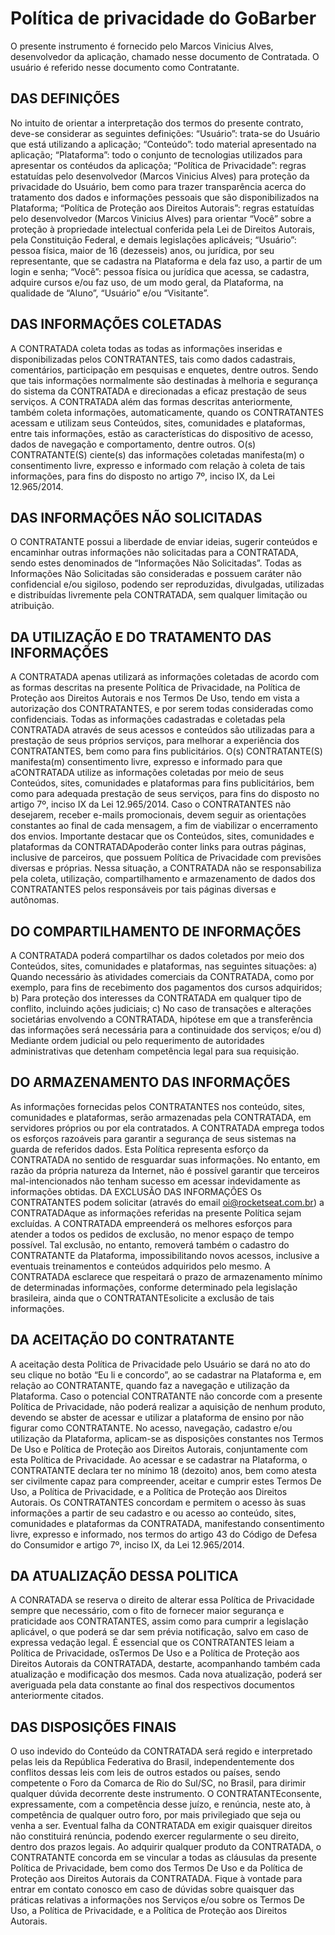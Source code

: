 # Política de privacidade do GoBarber
O presente instrumento é fornecido pelo Marcos Vinicius Alves, desenvolvedor da aplicação, chamado nesse documento de Contratada. O usuário é referido nesse documento como Contratante.

## DAS DEFINIÇÕES

No intuito de orientar a interpretação dos termos do presente contrato, deve-se considerar as seguintes definições:
“Usuário”: trata-se do Usuário que está utilizando a aplicação;
“Conteúdo”: todo material apresentado na aplicação;
“Plataforma”: todo o conjunto de tecnologias utilizados para apresentar os contéudos da aplicaçõa;
“Política de Privacidade”: regras estatuídas pelo desenvolvedor (Marcos Vinicius Alves) para proteção da privacidade do Usuário, bem como para trazer transparência acerca do tratamento dos dados e informações pessoais que são disponibilizados na Plataforma;
“Política de Proteção aos Direitos Autorais”: regras estatuídas pelo desenvolvedor (Marcos Vinicius Alves) para orientar “Você” sobre a proteção à propriedade intelectual conferida pela Lei de Direitos Autorais, pela Constituição Federal, e demais legislações aplicáveis;
“Usuário”: pessoa física, maior de 16 (dezesseis) anos, ou jurídica, por seu representante, que se cadastra na Plataforma e dela faz uso, a partir de um login e senha;
“Você”: pessoa física ou jurídica que acessa, se cadastra, adquire cursos e/ou faz uso, de um modo geral, da Plataforma, na qualidade de “Aluno”, “Usuário” e/ou “Visitante”.

## DAS INFORMAÇÕES COLETADAS

A CONTRATADA coleta todas as todas as informações inseridas e disponibilizadas pelos CONTRATANTES, tais como dados cadastrais, comentários, participação em pesquisas e enquetes, dentre outros. Sendo que tais informações normalmente são destinadas à melhoria e segurança do sistema da CONTRATADA e direcionadas a eficaz prestação de seus serviços.
A CONTRATADA além das formas descritas anteriormente, também coleta informações, automaticamente, quando os CONTRATANTES acessam e utilizam seus Conteúdos, sites, comunidades e plataformas, entre tais informações, estão as características do dispositivo de acesso, dados de navegação e comportamento, dentre outros.
O(s) CONTRATANTE(S) ciente(s) das informações coletadas manifesta(m) o consentimento livre, expresso e informado com relação à coleta de tais informações, para fins do disposto no artigo 7º, inciso IX, da Lei 12.965/2014.

## DAS INFORMAÇÕES NÃO SOLICITADAS

O CONTRATANTE possui a liberdade de enviar ideias, sugerir conteúdos e encaminhar outras informações não solicitadas para a CONTRATADA, sendo estes denominados de “Informações Não Solicitadas”.
Todas as Informações Não Solicitadas são consideradas e possuem caráter não confidencial e/ou sigiloso, podendo ser reproduzidas, divulgadas, utilizadas e distribuídas livremente pela CONTRATADA, sem qualquer limitação ou atribuição.

## DA UTILIZAÇÃO E DO TRATAMENTO DAS INFORMAÇÕES

A CONTRATADA apenas utilizará as informações coletadas de acordo com as formas descritas na presente Política de Privacidade, na Política de Proteção aos Direitos Autorais e nos Termos De Uso, tendo em vista a autorização dos CONTRATANTES, e por serem todas consideradas como confidenciais.
Todas as informações cadastradas e coletadas pela CONTRATADA através de seus acessos e conteúdos são utilizadas para a prestação de seus próprios serviços, para melhorar a experiência dos CONTRATANTES, bem como para fins publicitários.
O(s) CONTRATANTE(S) manifesta(m) consentimento livre, expresso e informado para que aCONTRATADA utilize as informações coletadas por meio de seus Conteúdos, sites, comunidades e plataformas para fins publicitários, bem como para adequada prestação de seus serviços, para fins do disposto no artigo 7º, inciso IX da Lei 12.965/2014.
Caso o CONTRATANTES não desejarem, receber e-mails promocionais, devem seguir as orientações constantes ao final de cada mensagem, a fim de viabilizar o encerramento dos envios.
Importante destacar que os Conteúdos, sites, comunidades e plataformas da CONTRATADApoderão conter links para outras páginas, inclusive de parceiros, que possuem Política de Privacidade com previsões diversas e próprias. Nessa situação, a CONTRATADA não se responsabiliza pela coleta, utilização, compartilhamento e armazenamento de dados dos CONTRATANTES pelos responsáveis por tais páginas diversas e autônomas.

## DO COMPARTILHAMENTO DE INFORMAÇÕES

A CONTRATADA poderá compartilhar os dados coletados por meio dos Conteúdos, sites, comunidades e plataformas, nas seguintes situações:
a)      Quando necessário às atividades comerciais da CONTRATADA, como por exemplo, para fins de recebimento dos pagamentos dos cursos adquiridos;
b)      Para proteção dos interesses da CONTRATADA em qualquer tipo de conflito, incluindo ações judiciais;
c)      No caso de transações e alterações societárias envolvendo a CONTRATADA, hipótese em que a transferência das informações será necessária para a continuidade dos serviços; e/ou
d)      Mediante ordem judicial ou pelo requerimento de autoridades administrativas que detenham competência legal para sua requisição.

## DO ARMAZENAMENTO DAS INFORMAÇÕES

As informações fornecidas pelos CONTRATANTES nos conteúdo, sites, comunidades e plataformas, serão armazenadas pela CONTRATADA, em servidores próprios ou por ela contratados.
A CONTRATADA emprega todos os esforços razoáveis para garantir a segurança de seus sistemas na guarda de referidos dados.
Esta Política representa esforço da CONTRATADA no sentido de resguardar suas informações. No entanto, em razão da própria natureza da Internet, não é possível garantir que terceiros mal-intencionados não tenham sucesso em acessar indevidamente as informações obtidas.
DA EXCLUSÃO DAS INFORMAÇÕES
Os CONTRATANTES podem solicitar (através do email oi@rocketseat.com.br) a CONTRATADAque as informações referidas na presente Política sejam excluídas.
A CONTRATADA empreenderá os melhores esforços para atender a todos os pedidos de exclusão, no menor espaço de tempo possível. Tal exclusão, no entanto, removerá também o cadastro do CONTRATANTE da Plataforma, impossibilitando novos acessos, inclusive a eventuais treinamentos e conteúdos adquiridos pelo mesmo.
A CONTRATADA esclarece que respeitará o prazo de armazenamento mínimo de determinadas informações, conforme determinado pela legislação brasileira, ainda que o CONTRATANTEsolicite a exclusão de tais informações.

## DA ACEITAÇÃO DO CONTRATANTE

A aceitação desta Política de Privacidade pelo Usuário se dará no ato do seu clique no botão “Eu li e concordo”, ao se cadastrar na Plataforma e, em relação ao CONTRATANTE, quando faz a navegação e utilização da Plataforma.
Caso o potencial CONTRATANTE não concorde com a presente Política de Privacidade, não poderá realizar a aquisição de nenhum produto, devendo se abster de acessar e utilizar a plataforma de ensino por não figurar como CONTRATANTE.
No acesso, navegação, cadastro e/ou utilização da Plataforma, aplicam-se as disposições constantes nos Termos De Uso e Política de Proteção aos Direitos Autorais, conjuntamente com esta Política de Privacidade.
Ao acessar e se cadastrar na Plataforma, o CONTRATANTE declara ter no mínimo 18 (dezoito) anos, bem como atesta ser civilmente capaz para compreender, aceitar e cumprir estes Termos De Uso, a Política de Privacidade, e a Política de Proteção aos Direitos Autorais.
Os CONTRATANTES concordam e permitem o acesso às suas informações a partir de seu cadastro e ou acesso ao conteúdo, sites, comunidades e plataformas da CONTRATADA, manifestando consentimento livre, expresso e informado, nos termos do artigo 43 do Código de Defesa do Consumidor e artigo 7º, inciso IX, da Lei 12.965/2014.

## DA ATUALIZAÇÃO DESSA POLITICA

A CONRATADA se reserva o direito de alterar essa Política de Privacidade sempre que necessário, com o fito de fornecer maior segurança e praticidade aos CONTRATANTES, assim como para cumprir a legislação aplicável, o que poderá se dar sem prévia notificação, salvo em caso de expressa vedação legal.
É essencial que os CONTRATANTES leiam a Política de Privacidade, osTermos De Uso e a Política de Proteção aos Direitos Autorais da CONTRATADA, destarte, acompanhando também cada atualização e modificação dos mesmos.
Cada nova atualização, poderá ser averiguada pela data constante ao final dos respectivos documentos anteriormente citados.

## DAS DISPOSIÇÕES FINAIS

O uso indevido do Conteúdo da CONTRATADA será regido e interpretado pelas leis da República Federativa do Brasil, independentemente dos conflitos dessas leis com leis de outros estados ou países, sendo competente o Foro da Comarca de Rio do Sul/SC, no Brasil, para dirimir qualquer dúvida decorrente deste instrumento. O CONTRATANTEconsente, expressamente, com a competência desse juízo, e renúncia, neste ato, à competência de qualquer outro foro, por mais privilegiado que seja ou venha a ser.
Eventual falha da CONTRATADA em exigir quaisquer direitos não constituirá renúncia, podendo exercer regularmente o seu direito, dentro dos prazos legais.
Ao adquirir qualquer produto da CONTRATADA, o CONTRATANTE concorda em se vincular a todas as cláusulas da presente Política de Privacidade, bem como dos Termos De Uso e da Política de Proteção aos Direitos Autorais da CONTRATADA.
Fique à vontade para entrar em contato conosco em caso de dúvidas sobre quaisquer das práticas relativas a informações nos Serviços e/ou sobre os Termos De Uso, a Política de Privacidade, e a Política de Proteção aos Direitos Autorais.

